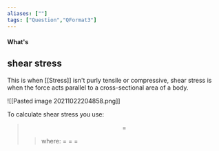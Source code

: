 ```yaml
---
aliases: [""]
tags: ["Question","QFormat3"]
---
```


#### What's
## shear stress
This is when [[Stress]] isn't purly tensile or compressive, shear stress is when the force acts parallel to a cross-sectional area of a body.

![[Pasted image 20211022204858.png]]

To calculate shear stress you use:

> $$  = $$ 
>> where:
>> $=$ 
>> $=$
>> $=$
